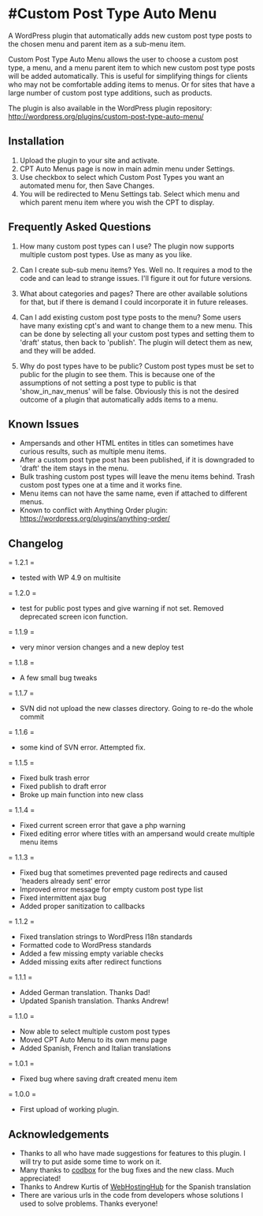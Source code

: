 #Custom Post Type Auto Menu
=============

A WordPress plugin that automatically adds new custom post type posts to the chosen menu and parent item as a sub-menu item.

Custom Post Type Auto Menu allows the user to choose a custom post type, a menu, and a menu parent item to which new custom post type posts
will be added automatically. This is useful for simplifying things for clients who may not be comfortable adding items to menus. Or
for sites that have a large number of custom post type additions, such as products.

The plugin is also available in the WordPress plugin repository: http://wordpress.org/plugins/custom-post-type-auto-menu/


## Installation

1. Upload the plugin to your site and activate.
2. CPT Auto Menus page is now in main admin menu under Settings.
3. Use checkbox to select which Custom Post Types you want an automated menu for, then Save Changes.
4. You will be redirected to Menu Settings tab. Select which menu and which parent menu item where you wish the CPT to display.


## Frequently Asked Questions

1. How many custom post types can I use?
The plugin now supports multiple custom post types. Use as many as you like.

2. Can I create sub-sub menu items?
Yes. Well no. It requires a mod to the code and can lead to strange issues. I'll figure it out for future versions.

3. What about categories and pages?
There are other available solutions for that, but if there is demand I could incorporate it in future releases.

4. Can I add existing custom post type posts to the menu?
Some users have many existing cpt's and want to change them to a new menu. This can be done by selecting all your custom post types
and setting them to 'draft' status, then back to 'publish'. The plugin will detect them as new, and they will be added.

5. Why do post types have to be public?
Custom post types must be set to public for the plugin to see them. This is because one of the assumptions of not setting a post type
to public is that 'show_in_nav_menus' will be false. Obviously this is not the desired outcome of a plugin that automatically adds items
to a menu.

## Known Issues

* Ampersands and other HTML entites in titles can sometimes have curious results, such as multiple menu items.
* After a custom post type post has been published, if it is downgraded to 'draft' the item stays in the menu.
* Bulk trashing custom post types will leave the menu items behind. Trash custom post types one at a time and it works fine.
* Menu items can not have the same name, even if attached to different menus.
* Known to conflict with Anything Order plugin: https://wordpress.org/plugins/anything-order/


## Changelog

= 1.2.1 =
* tested with WP 4.9 on multisite

= 1.2.0 =
* test for public post types and give warning if not set. Removed deprecated screen icon function.

= 1.1.9 =
* very minor version changes and a new deploy test

= 1.1.8 =
* A few small bug tweaks

= 1.1.7 =
* SVN did not upload the new classes directory. Going to re-do the whole commit

= 1.1.6 =
* some kind of SVN error. Attempted fix.

= 1.1.5 =
* Fixed bulk trash error
* Fixed publish to draft error
* Broke up main function into new class

= 1.1.4 =
* Fixed current screen error that gave a php warning
* Fixed editing error where titles with an ampersand would create multiple menu items

= 1.1.3 =
* Fixed bug that sometimes prevented page redirects and caused 'headers already sent' error
* Improved error message for empty custom post type list
* Fixed intermittent ajax bug
* Added proper sanitization to callbacks

= 1.1.2 =
* Fixed translation strings to WordPress I18n standards
* Formatted code to WordPress standards
* Added a few missing empty variable checks
* Added missing exits after redirect functions

= 1.1.1 =
* Added German translation. Thanks Dad!
* Updated Spanish translation. Thanks Andrew!

= 1.1.0 =
* Now able to select multiple custom post types
* Moved CPT Auto Menu to its own menu page
* Added Spanish, French and Italian translations

= 1.0.1 =
* Fixed bug where saving draft created menu item

= 1.0.0 =
* First upload of working plugin.


## Acknowledgements

* Thanks to all who have made suggestions for features to this plugin. I will try to put aside some time to work on it.
* Many thanks to [codbox](https://github.com/codbox) for the bug fixes and the new class. Much appreciated!
* Thanks to Andrew Kurtis of [WebHostingHub](http://www.webhostinghub.com/) for the Spanish translation
* There are various urls in the code from developers whose solutions I used to solve problems. Thanks everyone!


